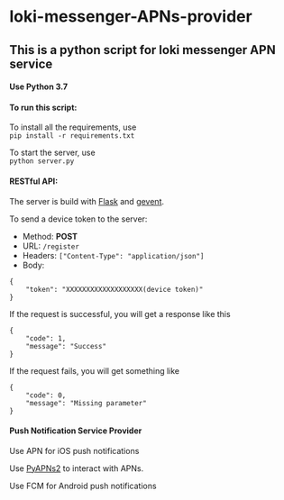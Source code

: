 # loki-messenger-APNs-provider

## This is a python script for loki messenger APN service

#### Use Python 3.7
#### To run this script:
To install all the requirements, use  
`pip install -r requirements.txt`   

  
To start the server, use  
`python server.py`


#### RESTful API:
The server is build with [Flask](https://github.com/pallets/flask) and [gevent](https://github.com/gevent/gevent).  

To send a device token to the server:  
- Method: **POST**
- URL: ```/register```
- Headers: ```["Content-Type": "application/json"]```
- Body: 
```
{
    "token": "XXXXXXXXXXXXXXXXXXX(device token)"
}
```

If the request is successful, you will get a response like this  
```
{
    "code": 1, 
    "message": "Success"
}
```

If the request fails, you will get something like  
```
{
    "code": 0, 
    "message": "Missing parameter"
}
```

#### Push Notification Service Provider
Use APN for iOS push notifications

Use [PyAPNs2](https://github.com/Pr0Ger/PyAPNs2) to interact with APNs.

Use FCM for Android push notifications
